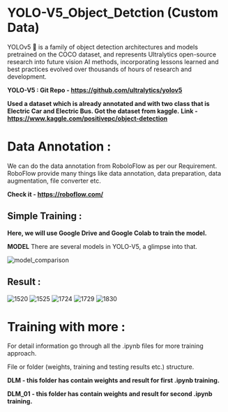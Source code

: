 # YOLO-V5_Object_Detction (Custom Data)

YOLOv5 🚀 is a family of object detection architectures and models pretrained on the COCO dataset, and represents Ultralytics open-source research into future vision AI methods, incorporating lessons learned and best practices evolved over thousands of hours of research and development.

**YOLO-V5 : Git Repo - https://github.com/ultralytics/yolov5**

**Used a dataset which is already annotated and with two class that is Electric Car and Electric Bus. Got the dataset from kaggle.**
**Link - https://www.kaggle.com/positivepc/object-detection**

# Data Annotation :
We can do the data annotation from RoboloFlow as per our Requirement. RoboFlow provide many things like data annotation, data preparation, data augmentation, file converter etc.

**Check it - https://roboflow.com/**


## Simple Training :

**Here, we will use Google Drive and Google Colab to train the model.**
 
 **MODEL**
 There are several models in YOLO-V5, a glimpse into that.
 
![model_comparison](https://user-images.githubusercontent.com/73810961/144391535-ad9a023a-07b2-4ed2-99f4-37e7a4abce77.png)

## Result :

![1520](https://user-images.githubusercontent.com/73810961/144433196-e0447500-f9d7-4266-8915-4bd2024fbc3f.jpg)
![1525](https://user-images.githubusercontent.com/73810961/144433207-8c3345fe-1d07-4dd1-8f82-cf624a4bd7ad.jpg)
![1724](https://user-images.githubusercontent.com/73810961/144433211-eb37bcd7-3a4d-462d-adac-588b602ee7e7.jpg)
![1729](https://user-images.githubusercontent.com/73810961/144433218-3146120f-03bb-4e1d-8397-8bd10376d672.jpg)
![1830](https://user-images.githubusercontent.com/73810961/144433223-108df649-6f9f-4624-a4bf-689252f31eaf.jpg)


# Training with more :

For detail information go through all the .ipynb files for more training approach.

File or folder (weights, training and testing results etc.) structure. 

**DLM - this folder has contain weights and result for first .ipynb training.**

**DLM_01 - this folder has contain weights and result for second .ipynb training.**
